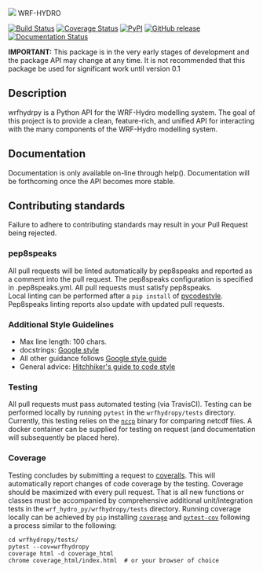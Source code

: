 ![](https://ral.ucar.edu/sites/default/files/public/wrf_hydro_symbol_logo_2017_09_150pxby63px.png) WRF-HYDRO

[![Build Status](https://travis-ci.org/NCAR/wrf_hydro_py.svg?branch=master)](https://travis-ci.org/NCAR/wrf_hydro_py)
[![Coverage Status](https://coveralls.io/repos/github/NCAR/wrf_hydro_py/badge.svg?branch=master&service=github)](https://coveralls.io/github/NCAR/wrf_hydro_py?branch=master)
[![PyPI](https://img.shields.io/pypi/v/wrfhydropy.svg)](https://pypi.python.org/pypi/wrfhydropy)
[![GitHub release](https://img.shields.io/github/release/NCAR/wrf_hydro_py.svg)](https://github.com/NCAR/wrf_hydro_py/releases/latest)
[![Documentation Status](https://readthedocs.org/projects/wrfhydropy/badge/?version=latest)](https://wrfhydropy.readthedocs.io/en/latest/?badge=latest)

**IMPORTANT:** This package is in the very early stages of development and the package API may change at any time. It is not recommended that this package be used for significant work until version 0.1

## Description
wrfhydrpy is a Python API for the WRF-Hydro modelling system. The goal of this project is to provide a clean, feature-rich, and unified API for interacting with the many components of the WRF-Hydro modelling system.

## Documentation
Documentation is only available on-line through help(). Documentation will be forthcoming once the API becomes more stable. 

## Contributing standards
Failure to adhere to contributing standards may result in your Pull Request being rejected.

### pep8speaks
All pull requests will be linted automatically by pep8speaks and reported as a comment into the pull request. The pep8speaks configuration is specified in .pep8speaks.yml. All pull requests must satisfy pep8speaks.  
Local linting can be performed after a `pip install` of [pycodestyle](https://github.com/PyCQA/pycodestyle). Pep8speaks linting reports also update with updated pull requests.

### Additional Style Guidelines
* Max line length: 100 chars.
* docstrings: [Google style](http://sphinxcontrib-napoleon.readthedocs.io/en/latest/example_google.html)
* All other guidance follows [Google style guide](https://google.github.io/styleguide/pyguide.html)
* General advice: [Hitchhiker's guide to code style](https://goo.gl/hqbW4r)

### Testing
All pull requests must pass automated testing (via TravisCI). Testing can be performed locally by running `pytest` in the `wrfhydropy/tests` directory. Currently, this testing relies on the [`nccp`](https://gitlab.com/remikz/nccmp) binary for comparing netcdf files. A docker container can be supplied for testing on request (and documentation will subsequently be placed here).

### Coverage
Testing concludes by submitting a request to [coveralls](https://coveralls.io/). This will automatically report changes of code coverage by the testing. Coverage should be maximized with every pull request. That is all new functions or classes must be accompanied by comprehensive additional unit/integration tests in the `wrf_hydro_py/wrfhydropy/tests` directory. Running coverage locally can be achieved by `pip` installing [`coverage`](https://pypi.org/project/coverage/) and [`pytest-cov`](https://pypi.org/project/pytest-cov/) following a process similar to the following: 
```
cd wrfhydropy/tests/
pytest --cov=wrfhydropy 
coverage html -d coverage_html
chrome coverage_html/index.html  # or your browser of choice
```
